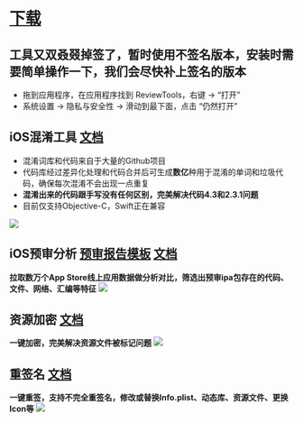 # [下载](https://file.nichaoge.com/Ks21hdSavBKpiBLyMbpPDfCKf4uewMPk/ReviewTools.dmg)

## 工具又双叒叕掉签了，暂时使用不签名版本，安装时需要简单操作一下，我们会尽快补上签名的版本
- 拖到应用程序，在应用程序找到 ReviewTools，右键 -> “打开”
- 系统设置 -> 隐私与安全性 -> 滑动到最下面，点击 “仍然打开”

## iOS混淆工具 [文档](https://nichaoge.com/hx.html)
- 混淆词库和代码来自于大量的Github项目  
- 代码库经过差异化处理和代码合并后可生成**数亿**种用于混淆的单词和垃圾代码，确保每次混淆不会出现一点重复  
- **混淆出来的代码跟手写没有任何区别，完美解决代码4.3和2.3.1问题**
- 目前仅支持Objective-C，Swift正在兼容

![](https://file.nichaoge.com/SF3VtcYiys5jkgSPQJ8NQsQh9NQzihgm/hx.gif)

## iOS预审分析 [预审报告模板](https://file.nichaoge.com/95h48gnHr8kemUwdjiwQa6Cfv8qGzYWO/%E9%A2%84%E5%AE%A1%E6%8A%A5%E5%91%8A%E6%A8%A1%E6%9D%BF.html) [文档](https://nichaoge.com/review.html)
**拉取数万个App Store线上应用数据做分析对比，筛选出预审ipa包存在的代码、文件、网络、汇编等特征**
![](https://file.nichaoge.com/PxsoQ9PuxxGG43SLRY5KQFE37PBsr8mE/review.png)

## 资源加密 [文档](https://nichaoge.com/encrypt.html)
**一键加密，完美解决资源文件被标记问题**
![](https://file.nichaoge.com/L27x5obP1HszJ3wToj7YcmqrfQB0Am5m/encrypt.gif)

## 重签名 [文档](https://nichaoge.com/resign.html)
**一键重签，支持不完全重签名，修改或替换Info.plist、动态库、资源文件、更换Icon等**
![](https://file.nichaoge.com/HfXzOdI8kjVkwiwKeflJ5qbVP9RuU3Iv/resign.gif)


